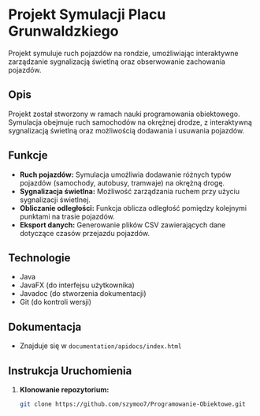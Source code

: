 # Projekt Symulacji Placu Grunwaldzkiego

Projekt symuluje ruch pojazdów na rondzie, umożliwiając interaktywne zarządzanie sygnalizacją świetlną oraz obserwowanie zachowania pojazdów.

## Opis

Projekt został stworzony w ramach nauki programowania obiektowego. Symulacja obejmuje ruch samochodów na okrężnej drodze, z interaktywną sygnalizacją świetlną oraz możliwością dodawania i usuwania pojazdów.

## Funkcje

- **Ruch pojazdów:** Symulacja umożliwia dodawanie różnych typów pojazdów (samochody, autobusy, tramwaje) na okrężną drogę.
- **Sygnalizacja świetlna:** Możliwość zarządzania ruchem przy użyciu sygnalizacji świetlnej.
- **Obliczanie odległości:** Funkcja oblicza odległość pomiędzy kolejnymi punktami na trasie pojazdów.
- **Eksport danych:** Generowanie plików CSV zawierających dane dotyczące czasów przejazdu pojazdów.

## Technologie

- Java
- JavaFX (do interfejsu użytkownika)
- Javadoc (do stworzenia dokumentacji)
- Git (do kontroli wersji)

## Dokumentacja
- Znajduje się w ```documentation/apidocs/index.html```

## Instrukcja Uruchomienia

1. **Klonowanie repozytorium:**
   ```bash
   git clone https://github.com/szymoo7/Programowanie-Obiektowe.git
